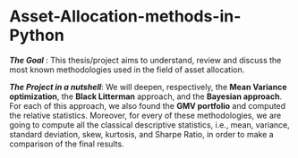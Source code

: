 # Asset-Allocation-methods-in-Python

***The Goal*** : This thesis/project aims to understand, review and discuss the most known methodologies used in the field of asset allocation. <br>

***The Project in a nutshell***: We will deepen, respectively, the **Mean Variance optimization**, the **Black Litterman** approach, and the **Bayesian approach**.
For each of this approach, we also found the **GMV portfolio** and computed the relative statistics.
Moreover, for every of these methodologies, we are going to compute all the classical descriptive statistics, i.e., mean, variance, standard deviation, skew, kurtosis, and Sharpe Ratio, in order to make a comparison of the final results.
